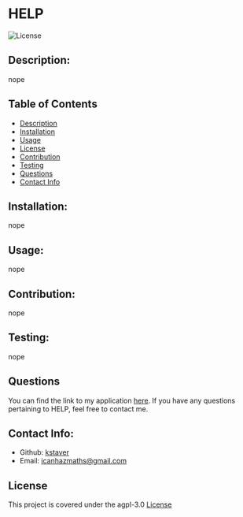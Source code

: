 # HELP

  ![License](https://img.shields.io/badge/License-agpl-3.0-blue.svg)

  ## Description:
  nope

  ## Table of Contents
  - [Description](#description)
  - [Installation](#installation)
  - [Usage](#usage)
  - [License](#license)
  - [Contribution](#contribution)
  - [Testing](#test)
  - [Questions](#questions)
  - [Contact Info](#contact-info)

  ## Installation:
  nope

  ## Usage:
  nope

  ## Contribution:
  nope

  ## Testing:
  nope

  ## Questions
  You can find the link to my application [here](nope).
  If you have any questions pertaining to HELP, feel free to contact me.
  
  ## Contact Info:
  - Github: [kstaver](https://github.com/kstaver)
  - Email: icanhazmaths@gmail.com

  ## License
  This project is covered under the agpl-3.0 [License](https://choosealicense.com/licenses/${license})
